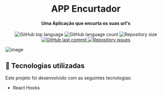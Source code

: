 
<h1 align="center">
    APP Encurtador
</h1>
  
<h4 align="center">
  Uma Aplicação que encurta os suas url's 
</h4>

<p align="center">

  <img alt="GitHub top language" src="https://img.shields.io/github/languages/top/Nerd0000/Ecoleta.svg">
  
  <img alt="GitHub language count" src="https://img.shields.io/github/languages/count/Nerd0000/Ecoleta.svg">  

  <img alt="Repository size" src="https://img.shields.io/github/repo-size/Nerd0000/Ecoleta.svg">

  <a href="https://github.com/Nerd0000/Ecoleta/commits/master">
    <img alt="GitHub last commit" src="https://img.shields.io/github/last-commit/Nerd0000/Ecoleta.svg">
  </a>

  <a href="https://github.com/Nerd0000/Ecoleta/issues">
    <img alt="Repository issues" src="https://img.shields.io/github/issues/Nerd0000/Ecoleta.svg">
  </a>
</p>



![image](https://github.com/emimuniz/TIK-TOK-CLONE/blob/master/20200806_115344.gif)



## :rocket: Tecnologias utilizadas

Este projeto foi desenvolvido com as seguintes tecnologias:
 
- React Hooks 
